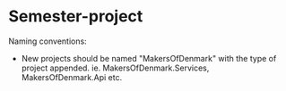 # Semester-project

Naming conventions:

- New projects should be named "MakersOfDenmark" with the type of project appended.
ie. MakersOfDenmark.Services, MakersOfDenmark.Api etc.